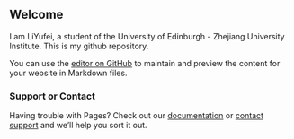 ## Welcome

I am LiYufei, a student of the University of Edinburgh - Zhejiang University Institute. This is my github repository. 


You can use the [editor on GitHub](https://github.com/LIYUFEI0705/IBI1_2020-21/edit/master/Practical4/index.md) to maintain and preview the content for your website in Markdown files.

### Support or Contact

Having trouble with Pages? Check out our [documentation](https://help.github.com/categories/github-pages-basics/) or [contact support](https://github.com/contact) and we’ll help you sort it out.
